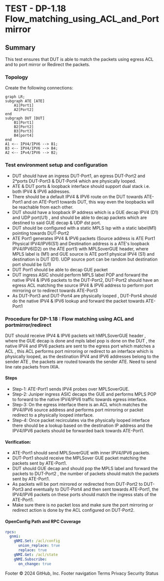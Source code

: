 # TEST - DP-1.18 Flow_matching_using_ACL_and_Portmirror

## Summary

This test ensures that DUT is able to match the packets using egress ACL and to port mirror or Redirect the packets.

### Topology
Create the following connections:
```mermaid
graph LR; 
subgraph ATE [ATE]
    A1[Port1]
    A2[Port2] 
end
subgraph DUT [DUT]
    B1[Port1]
    B2[Port2]
    B3[Port3]
    B4[port4]
end
A1 <-- IPV4/IPV6 --> B1;
B3 <-- IPV4/IPV6 --> B4;
A2 <-- IPv4/IPV6 --> B2;
```

### Test environment setup and configuration

 - DUT should have an ingress DUT-Port1, an egress DUT-Port2 and 2*ports DUT-Port3 & DUT-Port4 which are physically looped.
 - ATE & DUT ports & loopback interface should support dual stack i.e. both IPV4 & IPV6 addresses.
 - There should be a default IPV4 & IPV6 route on the DUT towards ATE-Port1 and on ATE-Port1 towards DUT, this way even the loopbacks will be reachable from each other.
 - DUT should have a loopback IP address which is a GUE decap IPV4 (D1) and UDP port(U1) , and should be able to decap packets which are destined to said GUE decap & UDP dst port.
 - DUT should be configured with a static MPLS lsp with a static label(M1) pointing towards DUT-Port2
 - ATE Port1 generates IPV4 & IPV6 packets (Source address is ATE Port1 Physical IPV4/IPV6(S1) and Destination address is a ATE's loopback IPV4/IPV6(D2) on the ATE port1) with MPLSoverGUE header, where MPLS label is (M1) and GUE source is ATE port1 physical IPV4 (S1) and destination is DUT (D1). UDP source port can be random but destination port should be (U1) 
 - DUT Port1 should be able to decap GUE packet
 - DUT ingress ASIC should perform MPLS label POP and forward the native IPV4 & IPV6 packets to the DUT-Port2, DUT-Port2 should have an egress ACL matching the source IPV4 & IPV6 address to perform port mirroring or to redirect towards ATE-Port3
 - As DUT-Port3 and DUT-Port4 are physically looped , DUT-Port4 should do the native IPV4 & IPV6 lookup and forward the packet towards ATE-Port1 

       
### Procedure for DP-1.18 : Flow matching using ACL and portmirror/redirect 

DUT should receive IPV4 & IPV6 packets wit hMPLSoverGUE header , where the GUE decap is done and mpls label pop is done on the DUT , the native IPV4 and IPV6 packets are sent to the egress port which matches a ACL , this ACL performs port mirroring or redirect to an interface which is physically looped, as the destination IPV4 and IPV6 addresses belong to the sender ATE , the packets are routed towards the sender ATE. Need to send line rate packets from IXIA.

#### Steps 
- Step-1: ATE-Port1 sends IPV4 probes over MPLSoverGUE.
- Step-2: Juniper ingress ASIC decaps the GUE and performs MPLS POP to forward to the native IPV4/IPV6 traffic towards egress interface.
- Step-3: On the egress interface there is an ACL which matches the IPV4/IPV6 source address and performs port mirroring or packet redirect to a physically looped interface.
- Step-4: Once packet recirculates via the physically looped interface there should be a lookup based on the destination IP address and the IPV4/IPV6 packets should be forwarded back towards ATE-Port1.

#### Verification:

 - ATE-Port1 should send MPLSoverGUE with inner IPV4/IPV6 packets.
 - DUT-Port1 should receive the MPLSover GUE packet matching the packets sent by ATE-Port1.
 - DUT should GUE decap and should pop the MPLS label and forward the packets to DUT-Port2 , the number of packets should match the packets sent by ATE-Port1.
 - As packets will be port mirrored or redirected from DUT-Port2 to DUT-Port3 and eventually to DUT-Port4 and then sent towards ATE-Port1, the IPV4/IPV6 packets on these ports should match the ingress stats of the ATE-Port1.
 - Make sure there is no packet loss and make sure the port mirroring or redirect action is done by the ACL configured on DUT-Port2.



#### OpenConfig Path and RPC Coverage

```yaml
rpcs:
  gnmi:
    gNMI.Set: /acl/config
      union_replace: true
      replace: true
    gNMI.Get: /acl/state
    gNMI.Subscribe:
      on_change: true
```
Footer
© 2024 GitHub, Inc.
Footer navigation
Terms
Privacy
Security
Status
